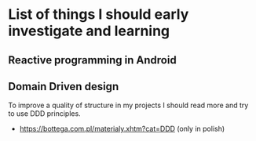 # List of things I should early investigate and learning

## Reactive programming in Android


## Domain Driven design

To improve a quality of structure in my projects I should read more and try
to use DDD principles.

- https://bottega.com.pl/materialy.xhtm?cat=DDD (only in polish)
